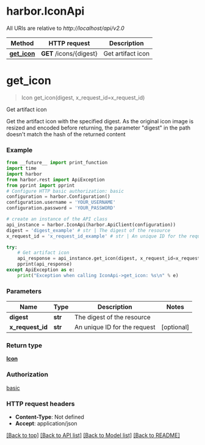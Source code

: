 # harbor.IconApi

All URIs are relative to *http://localhost/api/v2.0*

Method | HTTP request | Description
------------- | ------------- | -------------
[**get_icon**](IconApi.md#get_icon) | **GET** /icons/{digest} | Get artifact icon

# **get_icon**
> Icon get_icon(digest, x_request_id=x_request_id)

Get artifact icon

Get the artifact icon with the specified digest. As the original icon image is resized and encoded before returning, the parameter \"digest\" in the path doesn't match the hash of the returned content

### Example
```python
from __future__ import print_function
import time
import harbor
from harbor.rest import ApiException
from pprint import pprint
# Configure HTTP basic authorization: basic
configuration = harbor.Configuration()
configuration.username = 'YOUR_USERNAME'
configuration.password = 'YOUR_PASSWORD'

# create an instance of the API class
api_instance = harbor.IconApi(harbor.ApiClient(configuration))
digest = 'digest_example' # str | The digest of the resource
x_request_id = 'x_request_id_example' # str | An unique ID for the request (optional)

try:
    # Get artifact icon
    api_response = api_instance.get_icon(digest, x_request_id=x_request_id)
    pprint(api_response)
except ApiException as e:
    print("Exception when calling IconApi->get_icon: %s\n" % e)
```

### Parameters

Name | Type | Description  | Notes
------------- | ------------- | ------------- | -------------
 **digest** | **str**| The digest of the resource | 
 **x_request_id** | **str**| An unique ID for the request | [optional] 

### Return type

[**Icon**](Icon.md)

### Authorization

[basic](../README.md#basic)

### HTTP request headers

 - **Content-Type**: Not defined
 - **Accept**: application/json

[[Back to top]](#) [[Back to API list]](../README.md#documentation-for-api-endpoints) [[Back to Model list]](../README.md#documentation-for-models) [[Back to README]](../README.md)

